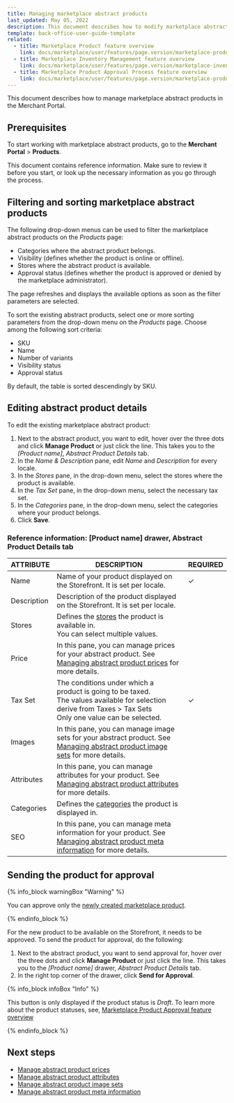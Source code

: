 ```yaml
---
title: Managing marketplace abstract products
last_updated: May 05, 2022
description: This document describes how to modify marketplace abstract products in the Merchant Portal.
template: back-office-user-guide-template
related:
  - title: Marketplace Product feature overview
    link: docs/marketplace/user/features/page.version/marketplace-product-feature-overview.html
  - title: Marketplace Inventory Management feature overview
    link: docs/marketplace/user/features/page.version/marketplace-inventory-management-feature-overview.html
  - title: Marketplace Product Approval Process feature overview
    link: docs/marketplace/user/features/page.version/marketplace-product-approval-process-feature-overview.html
---
```


This document describes how to manage marketplace abstract products in the Merchant Portal.

## Prerequisites

To start working with marketplace abstract products, go to the **Merchant Portal** > **Products**.

This document contains reference information. Make sure to review it before you start, or look up the necessary information as you go through the process.


## Filtering and sorting marketplace abstract products

The following drop-down menus can be used to filter the marketplace abstract products on the *Products* page:

- Categories where the abstract product belongs.
- Visibility (defines whether the product is online or offline).
- Stores where the abstract product is available.
- Approval status (defines whether the product is approved or denied by the marketplace administrator).

The page refreshes and displays the available options as soon as the filter parameters are selected.

To sort the existing abstract products, select one or more sorting parameters from the drop-down menu on the *Products* page. Choose among the following sort criteria:

- SKU
- Name
- Number of variants
- Visibility status
- Approval status

By default, the table is sorted descendingly by SKU.

## Editing abstract product details

To edit the existing marketplace abstract product:

1. Next to the abstract product, you want to edit, hover over the three dots and click **Manage Product** or just click the line. This takes you to the *[Product name]*, *Abstract Product Details* tab.
2. In the *Name & Description* pane, edit *Name* and *Description* for every locale.
3. In the *Stores* pane, in the drop-down menu, select the stores where the product is available.
4. In the *Tax Set* pane, in the drop-down menu, select the necessary tax set.
5. In the *Categories* pane, in the drop-down menu, select the categories where your product belongs.
6. Click **Save**.  


### Reference information: [Product name] drawer, Abstract Product Details tab

| ATTRIBUTE   | DESCRIPTION  | REQUIRED |
| ----------- | -------------- | --------- |
| Name        | Name of your product displayed on the Storefront. It is set per locale. | ✓         |
| Description | Description of the product displayed on the Storefront. It is set per locale. |           |
| Stores      | Defines the [stores](/docs/scos/dev/tutorials-and-howtos/howtos/howto-set-up-multiple-stores.html) the product is available in.<br/>You can select multiple values. |           |
| Price       | In this pane, you can manage prices for your abstract product. See [Managing abstract product prices](/docs/marketplace/user/merchant-portal-user-guides/{{page.version}}/products/abstract-products/managing-marketplace-abstract-product-prices.html) for more details. |           |
| Tax Set     | The conditions under which a product is going to be taxed.<br/>The values available for selection derive from Taxes > Tax Sets<br/>Only one value can be selected. | ✓         |
| Images      | In this pane, you can manage image sets for your abstract product. See [Managing abstract product image sets](/docs/marketplace/user/merchant-portal-user-guides/{{page.version}}/products/abstract-products/managing-marketplace-abstract-product-image-sets.html) for more details. |           |
| Attributes  | In this pane, you can manage attributes for your product. See [Managing abstract product attributes](/docs/marketplace/user/merchant-portal-user-guides/{{page.version}}/products/abstract-products/managing-marketplace-abstract-product-attributes.html) for more details. |           |
| Categories  | Defines the [categories](/docs/pbc/all/product-information-management/{{page.version}}/feature-overviews/category-management-feature-overview.html) the product is displayed in. |           |
| SEO         | In this pane, you can manage meta information for your product. See [Managing abstract product meta information](/docs/marketplace/user/merchant-portal-user-guides/{{page.version}}/products/abstract-products/managing-marketplace-abstract-product-meta-information.html) for more details. |           |

## Sending the product for approval

{% info_block warningBox "Warning" %}

You can approve only the [newly created marketplace product](/docs/marketplace/user/merchant-portal-user-guides/{{page.version}}/products/abstract-products/creating-marketplace-abstract-product.html).

{% endinfo_block %}

For the new product to be available on the Storefront, it needs to be approved. To send the product for approval, do the following:

1. Next to the abstract product, you want to send approval for, hover over the three dots and click **Manage Product** or just click the line. This takes you to the *[Product name]* drawer, *Abstract Product Details* tab.
2. In the right top corner of the drawer, click **Send for Approval**.

{% info_block infoBox "Info" %}

This button is only displayed if the product status is *Draft*. To learn more about the product statuses, see, [Marketplace Product Approval feature overview](/docs/marketplace/user/features/{{page.version}}/marketplace-product-approval-process-feature-overview.html)

{% endinfo_block %}


## Next steps

- [Manage abstract product prices](/docs/marketplace/user/merchant-portal-user-guides/{{page.version}}/products/abstract-products/managing-marketplace-abstract-product-prices.html)
- [Manage abstract product attributes](/docs/marketplace/user/merchant-portal-user-guides/{{page.version}}/products/abstract-products/managing-marketplace-abstract-product-attributes.html)
- [Manage abstract product image sets](/docs/marketplace/user/merchant-portal-user-guides/{{page.version}}/products/abstract-products/managing-marketplace-abstract-product-image-sets.html)
- [Manage abstract product meta information](/docs/marketplace/user/merchant-portal-user-guides/{{page.version}}/products/abstract-products/managing-marketplace-abstract-product-meta-information.html)
